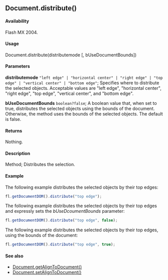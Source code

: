 ## Document.distribute()

#### Availability

Flash MX 2004.

#### Usage

Document.distribute(distributemode [, bUseDocumentBounds])

#### Parameters

**distributemode** `"left edge" | "horizontal center" | "right edge" | "top edge" | "vertical center" | "bottom edge"`; Specifies where to distribute the selected objects. Acceptable values are "left edge", "horizontal center", "right edge", "top edge", "vertical center", and "bottom edge".

**bUseDocumentBounds** `boolean?false`; A boolean value that, when set to true, distributes the selected objects using the bounds of the document. Otherwise, the method uses the bounds of the selected objects. The default is false.

#### Returns

Nothing.

#### Description

Method; Distributes the selection.

#### Example

The following example distributes the selected objects by their top edges:

```javascript
fl.getDocumentDOM().distribute("top edge");
```

The following example distributes the selected objects by their top edges and expressly sets the *bUseDcoumentBounds* parameter:

```javascript
fl.getDocumentDOM().distribute("top edge", false);
```

The following example distributes the selected objects by their top edges, using the bounds of the document:

```javascript
fl.getDocumentDOM().distribute("top edge", true);
```

#### See also

- [Document.getAlignToDocument()](../Document_object/Document72.md)
- [Document.setAlignToDocument()](../Document_object/Document450.md)
